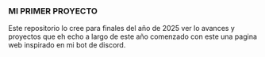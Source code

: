 ### MI PRIMER PROYECTO

Este repositorio lo cree para finales del año de 2025 ver lo avances y proyectos que eh echo a largo de este año comenzado con este una pagina web inspirado en mi bot de discord.